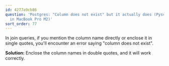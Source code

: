 ```yaml
---
id: 4277a9cb86
question: 'Postgres: "Column does not exist" but it actually does (Pyscopg2 error
  in MacBook Pro M2)'
sort_order: 77
---
```


In join queries, if you mention the column name directly or enclose it in single quotes, you'll encounter an error saying "column does not exist".

**Solution:** Enclose the column names in double quotes, and it will work correctly.